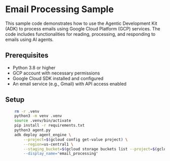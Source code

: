 # Email Processing Sample
This sample code demonstrates how to use the Agentic Development Kit (ADK) to process emails using Google Cloud Platform (GCP) services. The code includes functionalities for reading, processing, and responding to emails using AI agents.

## Prerequisites
- Python 3.8 or higher
- GCP account with necessary permissions
- Google Cloud SDK installed and configured
- An email service (e.g., Gmail) with API access enabled

## Setup

```bash
    rm -r .venv
    python3 -m venv .venv
    source .venv/bin/activate
    pip install -r requirements.txt
    python3 agent.py
    adk deploy agent_engine \
        --project=$(gcloud config get-value project) \
        --region=us-central1 \
        --staging_bucket=$(gcloud storage buckets list --project=$(gcloud config get-value project) --format="value(nam --limit=1) \
        --display_name="email_processing"
```
